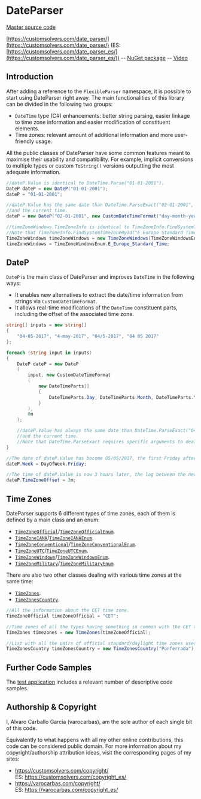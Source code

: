 # DateParser

[Master source code](https://github.com/varocarbas/FlexibleParser/tree/master/all_code/DateParser/Source)

[https://customsolvers.com/date_parser/](https://customsolvers.com/date_parser/) (ES: [https://customsolvers.com/date_parser_es/](https://customsolvers.com/date_parser_es/)) -- [NuGet package](https://www.nuget.org/packages/DateParser/) -- [Video](https://www.youtube.com/watch?v=E2JT2w66uyc)

## Introduction

After adding a reference to the ```FlexibleParser``` namespace, it is possible to start using DateParser right away. The main functionalities of this library can be divided in the following two groups:
- ```DateTime``` type (C#) enhancements: better string parsing, easier linkage to time zone information and easier modification of constituent elements.
- Time zones: relevant amount of additional information and more user-friendly usage. 

All the public classes of DateParser have some common features meant to maximise their usability and compatibility. For example, implicit conversions to multiple types or custom ```ToString()``` versions outputting the most adequate information.

```C#
//dateP.Value is identical to DateTime.Parse("01-01-2001").
DateP dateP = new DateP("01-01-2001"); 
dateP = "01-01-2001";

//dateP.Value has the same date than DateTime.ParseExact("02-01-2001", "dd-MM-yyyy", CultureInfo.CurrentCulture)
//and the current time.
dateP = new DateP("02-01-2001", new CustomDateTimeFormat("day-month-year"));

//timeZoneWindows.TimeZoneInfo is identical to TimeZoneInfo.FindSystemTimeZoneById("E. Europe Standard Time").
//Note that TimeZoneInfo.FindSystemTimeZoneById("E Europe Standard Time") triggers an exception.
TimeZoneWindows timeZoneWindows = new TimeZoneWindows(TimeZoneWindowsEnum.E_Europe_Standard_Time);
timeZoneWindows = TimeZoneWindowsEnum.E_Europe_Standard_Time;
```

## DateP

```DateP``` is the main class of DateParser and improves ```DateTime``` in the following ways:
- It enables new alternatives to extract the date/time information from strings via ```CustomDateTimeFormat```. 
- It allows real-time modifications of the ```DateTime``` constituent parts, including the offset of the associated time zone. 


```C#
string[] inputs = new string[]
{
    "04-05-2017", "4-may-2017", "04/5-2017", "04 05 2017"
};

foreach (string input in inputs)
{
    DateP dateP = new DateP
    (
        input, new CustomDateTimeFormat
        (
            new DateTimeParts[]
            {
                DateTimeParts.Day, DateTimeParts.Month, DateTimeParts.Year
            }
        ), 
        0m
    );

    //dateP.Value has always the same date than DateTime.ParseExact("04-05-2017", "dd-MM-yyyy", CultureInfo.CurrentCulture)
    //and the current time.
    //Note that DateTime.ParseExact requires specific arguments to deal with each input string. 
}

//The date of dateP.Value has become 05/05/2017, the first Friday after 04/05/2017.
dateP.Week = DayOfWeek.Friday;

//The time of dateP.Value is now 3 hours later, the lag between the new offset and the original one.
dateP.TimeZoneOffset = 3m;
```

## Time Zones

DateParser supports 6 different types of time zones, each of them is defined by a main class and an enum:
- [```TimeZoneOfficial```](https://github.com/varocarbas/FlexibleParser/blob/master/all_code/DateParser/Source/TimeZones/Types/Official/TimeZones_Types_Official_Constructors.cs)/[```TimeZoneOfficialEnum```](https://github.com/varocarbas/FlexibleParser/blob/master/all_code/DateParser/Source/TimeZones/Types/Official/Hardcoding/TimeZones_Types_Official_Hardcoding_Main.cs). 
- [```TimeZoneIANA```](https://github.com/varocarbas/FlexibleParser/blob/master/all_code/DateParser/Source/TimeZones/Types/IANA/TimeZones_Types_IANA_Constructors.cs)/[```TimeZoneIANAEnum```](https://github.com/varocarbas/FlexibleParser/blob/master/all_code/DateParser/Source/TimeZones/Types/IANA/Hardcoding/TimeZones_Types_IANA_Hardcoding_Main.cs).
- [```TimeZoneConventional```](https://github.com/varocarbas/FlexibleParser/blob/master/all_code/DateParser/Source/TimeZones/Types/Conventional/TimeZones_Types_Conventional_Constructors.cs)/[```TimeZoneConventionalEnum```](https://github.com/varocarbas/FlexibleParser/blob/master/all_code/DateParser/Source/TimeZones/Types/Conventional/TimeZones_Types_Conventional_Hardcoding.cs).
- [```TimeZoneUTC```](https://github.com/varocarbas/FlexibleParser/blob/master/all_code/DateParser/Source/TimeZones/Types/UTC/TimeZones_Types_UTC_Constructors.cs)/[```TimeZoneUTCEnum```](https://github.com/varocarbas/FlexibleParser/blob/master/all_code/DateParser/Source/TimeZones/Types/UTC/TimeZones_Types_UTC_Hardcoding.cs).
- [```TimeZoneWindows```](https://github.com/varocarbas/FlexibleParser/blob/master/all_code/DateParser/Source/TimeZones/Types/Windows/TimeZones_Types_Windows_Constructors.cs)/[```TimeZoneWindowsEnum```](https://github.com/varocarbas/FlexibleParser/blob/master/all_code/DateParser/Source/TimeZones/Types/Windows/TimeZones_Types_Windows_Hardcoding.cs).
- [```TimeZoneMilitary```](https://github.com/varocarbas/FlexibleParser/blob/master/all_code/DateParser/Source/TimeZones/Types/Military/TimeZones_Types_Military_Constructors.cs)/[```TimeZoneMilitaryEnum```](https://github.com/varocarbas/FlexibleParser/blob/master/all_code/DateParser/Source/TimeZones/Types/Military/TimeZones_Types_Military_Hardcoding.cs).

There are also two other classes dealing with various time zones at the same time:
- [```TimeZones```](https://github.com/varocarbas/FlexibleParser/blob/master/all_code/DateParser/Source/TimeZones/Basic/Constructors/MainClass/TimeZones_Basic_Constructors_MainClass_Main.cs). 
- [```TimeZonesCountry```](https://github.com/varocarbas/FlexibleParser/blob/master/all_code/DateParser/Source/TimeZones/Country/TimeZones_Country_Constructors.cs). 


```C#
//All the information about the CET time zone.
TimeZoneOfficial timeZoneOfficial = "CET";

//Time zones of all the types having something in common with the CET time zone.
TimeZones timezones = new TimeZones(timeZoneOfficial); 

//List with all the pairs of official standard/daylight time zones used in Ponferrada's country (i.e., Spain).
TimeZonesCountry timeZonesCountry = new TimeZonesCountry("Ponferrada"); 
```

## Further Code Samples
The [test application](https://github.com/varocarbas/FlexibleParser/blob/master/all_code/Test/Parts/DateParser.cs) includes a relevant number of descriptive code samples. 

## Authorship & Copyright
I, Alvaro Carballo Garcia (varocarbas), am the sole author of each single bit of this code.

Equivalently to what happens with all my other online contributions, this code can be considered public domain. For more information about my copyright/authorship attribution ideas, visit the corresponding pages of my sites:
- https://customsolvers.com/copyright/<br/> 
ES: https://customsolvers.com/copyright_es/
- https://varocarbas.com/copyright/<br/>
ES: https://varocarbas.com/copyright_es/
